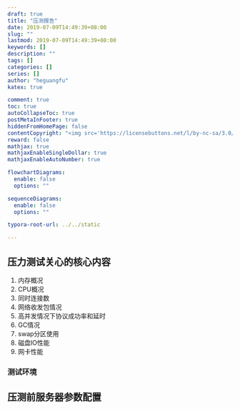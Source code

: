 ```yaml
---
draft: true
title: "压测报告"
date: 2019-07-09T14:49:39+08:00
slug: "" 
lastmod: 2019-07-09T14:49:39+08:00
keywords: []
description: ""
tags: []
categories: []
series: []
author: "heguangfu"
katex: true

comment: true
toc: true
autoCollapseToc: true
postMetaInFooter: true
hiddenFromHomePage: false
contentCopyright: "<img src='https://licensebuttons.net/l/by-nc-sa/3.0/88x31.png'><br/>感谢阅读，如果有问题请您留言，我会及时改正<br/> 本博客所有原创文章版权归hgf所有，转载请注明出处hgfkeep.github.io"
reward: false
mathjax: true
mathjaxEnableSingleDollar: true
mathjaxEnableAutoNumber: true

flowchartDiagrams:
  enable: false
  options: ""

sequenceDiagrams: 
  enable: false
  options: ""

typora-root-url: ../../static

---
```






## 压力测试关心的核心内容

1. 内存概况
2. CPU概况
3. 同时连接数
4. 网络收发包情况
5. 高并发情况下协议成功率和延时
6. GC情况
7. swap分区使用
8. 磁盘IO性能
9. 网卡性能



### 测试环境







## 压测前服务器参数配置











